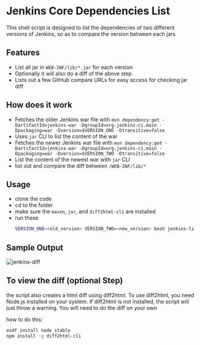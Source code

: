 # Jenkins Core Dependencies List
This shell script is designed to list the dependencies of two different versions of Jenkins, so as to compare the version between each jars

## Features
- List all jar in `WEB-INF/lib/*.jar` for each version
- Optionally it will also do a diff of the above step 
- Lists out a few GitHub compare URLs for easy access for checking jar diff

## How does it work
- Fetches the older Jenkins war file with `mvn dependency:get -DartifactId=jenkins-war -DgroupId=org.jenkins-ci.main -Dpackaging=war -Dversion=$VERSION_ONE -Dtransitive=false`
- Uses `jar` CLI to list the content of the war
- Fetches the newer Jenkins war file with `mvn dependency:get -DartifactId=jenkins-war -DgroupId=org.jenkins-ci.main -Dpackaging=war -Dversion=$VERSION_TWO -Dtransitive=false`
- List the content of the newest war with `jar` CLI
- list out and compare the diff between `/WEB-INF/lib/*`

## Usage 
- clone the code
- cd to the folder
- make sure the `maven`, `jar`, and `diff2html-cli` are installed
- run these
  ```bash
  VERSION_ONE=<old_version> VERSION_TWO=<new_version> bash jenkins-list-dependency-changes.sh
  ```
## Sample Output
![jenkins-diff](https://github.com/user-attachments/assets/de307b6d-a22c-400a-9afb-68946e335454)


## To view the diff (optional Step)
the script also creates a html diff using diff2html. To use diff2html, you need Node.js installed on your system. If diff2html is not installed, the script will just throw a warning. You will need to do the diff on your own

how to do this:
```bash
asdf install node stable
npm install -g diff2html-cli
```
